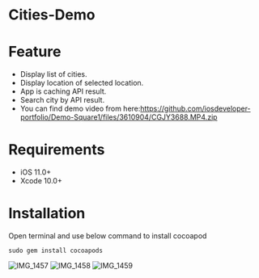 # Cities-Demo

# Feature

* Display list of cities.  
* Display location of selected location. 
* App is caching API result.
* Search city by API result.
* You can find demo video from here:https://github.com/iosdeveloper-portfolio/Demo-Square1/files/3610904/CGJY3688.MP4.zip

# Requirements

* iOS 11.0+  
* Xcode 10.0+

# Installation

Open terminal and use below command to install cocoapod

`sudo gem install cocoapods`

![IMG_1457](https://user-images.githubusercontent.com/54314903/64879112-dd5d3600-d672-11e9-8665-105cae5deb85.PNG)
![IMG_1458](https://user-images.githubusercontent.com/54314903/64879114-dd5d3600-d672-11e9-98ec-78d1e62eba08.PNG)
![IMG_1459](https://user-images.githubusercontent.com/54314903/64879116-dd5d3600-d672-11e9-8e68-c0f4b364b886.PNG)
